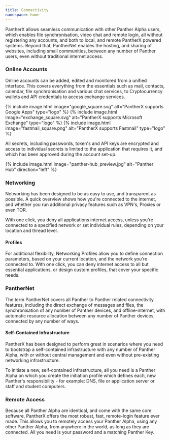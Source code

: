 ```yaml
---
title: Connectivity
namespace: home
---
```


PantherX allows seamless communication with other Panther Alpha users, which enables file synchronisation, video chat and remote login, all without registering any accounts, and both to local, and remote PantherX powered systems. Beyond that, PantherNet enables the hosting, and sharing of websites, including small communities, between any number of Panther users, even without traditional internet access.

### Online Accounts

Online accounts can be added, edited and monitored from a unified interface. This covers everything from the essentials such as mail, contacts, calendar, file synchronisation and various chat services, to Cryptocurrency wallets and API credentials to access exchange services.

<div class="has-inline-images is-greyscale">
  {% include image.html image="google_square.svg" alt="PantherX supports Google Apps" type="logo" %}
  {% include image.html image="exchange_square.svg" alt="PantherX supports Microsoft Exchange" type="logo" %}
  {% include image.html image="fastmail_square.png" alt="PantherX supports Fastmail" type="logo" %}
</div>

All secrets, including passwords, token's and API keys are encrypted and access to individual secrets is limited to the application that requires it, and which has been approved during the account set-up.

{% include image.html image="panther-hub_preview.jpg" alt="Panther Hub" direction="left" %}

### Networking

Networking has been designed to be as easy to use, and transparent as possible. A quick overview shows how you're connected to the internet, and whether you run additional privacy features such as VPN's, Proxies or even TOR.

With one click, you deny all applications internet access, unless you're connected to a specified network or set individual rules, depending on your location and thread level.

#### Profiles

For additional flexibility, Networking Profiles allow you to define connection parameters, based on your current location, and the network you're connected to. With one click, you can deny internet access to all but essential applications, or design custom profiles, that cover your specific needs.

### PantherNet

The term PantherNet covers all Panther to Panther related connectivity features, including the direct exchange of messages and files, the synchronisation of any number of Panther devices, and offline-internet, with automatic resource allocation between any number of Panther devices, connected by any number of ways.

#### Self-Contained Infrastructure

PantherX has been designed to perform great in scenarios where you need to bootstrap a self-contained infrastructure with any number of Panther Alpha, with or without central management and even without pre-existing networking infrastructure.

To initiate a new, self-contained infrastructure, all you need is a Panther Alpha on which you create the initiation profile which defines each, new Panther's responsibility - for example: DNS, file or application server or staff and student computers.

### Remote Access

Because all Panther Alpha are identical, and come with the same core software, PantherX offers the most robust, fast, remote-login feature ever made. This allows you to remotely access your Panther Alpha, using any other Panther Alpha, from anywhere in the world, as long as they are connected. All you need is your password and a matching Panther Key.